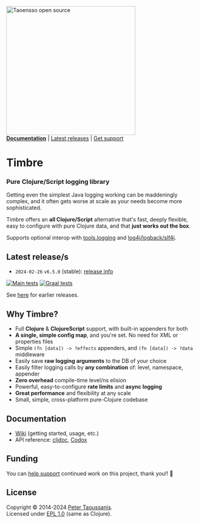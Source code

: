 <a href="https://www.taoensso.com/clojure" title="More stuff by @ptaoussanis at www.taoensso.com"><img src="https://www.taoensso.com/open-source.png" alt="Taoensso open source" width="340"/></a>  
[**Documentation**](#documentation) | [Latest releases](#latest-releases) | [Get support][GitHub issues]

# Timbre

### Pure Clojure/Script logging library

Getting even the simplest Java logging working can be maddeningly complex, and it often gets worse at scale as your needs become more sophisticated.

Timbre offers an **all Clojure/Script** alternative that's fast, deeply flexible, easy to configure with pure Clojure data, and that **just works out the box**.

Supports optional interop with [tools.logging](https://github.com/taoensso/timbre/blob/master/src/taoensso/timbre/tools/logging.clj) and [log4j/logback/slf4j](https://github.com/fzakaria/slf4j-timbre).

## Latest release/s

- `2024-02-26` `v6.5.0` (stable): [release info](../../releases/tag/v6.5.0)

[![Main tests][Main tests SVG]][Main tests URL]
[![Graal tests][Graal tests SVG]][Graal tests URL]

See [here][GitHub releases] for earlier releases.

## Why Timbre?

- Full **Clojure** & **ClojureScript** support, with built-in appenders for both
- **A single, simple config map**, and you're set. No need for XML or properties files
- Simple `(fn [data]) -> ?effects` appenders, and `(fn [data]) -> ?data` middleware
- Easily save **raw logging arguments** to the DB of your choice
- Easily filter logging calls by **any combination** of: level, namespace, appender
- **Zero overhead** compile-time level/ns elision
- Powerful, easy-to-configure **rate limits** and **async logging**
- **Great performance** and flexibility at any scale
- Small, simple, cross-platform pure-Clojure codebase

## Documentation

- [Wiki][GitHub wiki] (getting started, usage, etc.)
- API reference: [cljdoc][cljdoc docs], [Codox][Codox docs]

## Funding

You can [help support][sponsor] continued work on this project, thank you!! 🙏

## License

Copyright &copy; 2014-2024 [Peter Taoussanis][].  
Licensed under [EPL 1.0](LICENSE.txt) (same as Clojure).

<!-- Common -->

[GitHub releases]: ../../releases
[GitHub issues]:   ../../issues
[GitHub wiki]:     ../../wiki

[Peter Taoussanis]: https://www.taoensso.com
[sponsor]:          https://www.taoensso.com/sponsor

<!-- Project -->

[Codox docs]:   https://taoensso.github.io/timbre/
[cljdoc docs]: https://cljdoc.org/d/com.taoensso/timbre/

[Clojars SVG]: https://img.shields.io/clojars/v/com.taoensso/timbre.svg
[Clojars URL]: https://clojars.org/com.taoensso/timbre

[Main tests SVG]:  https://github.com/taoensso/timbre/actions/workflows/main-tests.yml/badge.svg
[Main tests URL]:  https://github.com/taoensso/timbre/actions/workflows/main-tests.yml
[Graal tests SVG]: https://github.com/taoensso/timbre/actions/workflows/graal-tests.yml/badge.svg
[Graal tests URL]: https://github.com/taoensso/timbre/actions/workflows/graal-tests.yml
